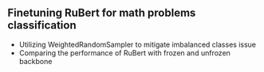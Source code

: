 ## Finetuning RuBert for math problems classification 
* Utilizing WeightedRandomSampler to mitigate imbalanced classes issue
* Comparing the performance of RuBert with frozen and unfrozen backbone
